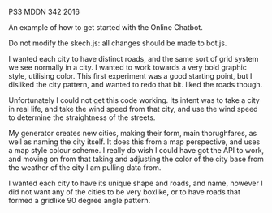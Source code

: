 PS3 MDDN 342 2016

An example of how to get started with the Online Chatbot.

Do not modify the skech.js: all changes should be made to bot.js.

I wanted each city to have distinct roads, and the same sort of grid system we see normally in a city. I wanted to work towards a very bold graphic style, utilising color. This first experiment was a good starting point, but I disliked the city pattern, and wanted to redo that bit. liked the roads though.

Unfortunately I could not get this code working. Its intent was to take a city in real life, and take the wind speed from that city, and use the wind speed to determine the straightness of the streets.


My generator creates new cities, making their form, main thorughfares, as well as naming the city itself. It does this from a map perspective, and uses a map style colour scheme. I really do wish I could have got the API to work, and moving on from that taking and adjusting the color of the city base from the weather of the city I am pulling data from.

I wanted each city to have its unique shape and roads, and name, however I did not want any of the cities to be very boxlike, or to have roads that formed a gridlike 90 degree angle pattern.